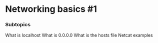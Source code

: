 # Networking basics #1

### Subtopics
What is localhost
What is 0.0.0.0
What is the hosts file
Netcat examples
